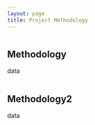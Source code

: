 ```yaml
---
layout: page
title: Project Methodology
---
```

<div class="column"; width: 50%; > 
 <h2> Methodology </h2>
 <p> data </p>
 </div>
 <div class="column"; width: 50%; > 
 <h2> Methodology2 </h2>
 <p> data </p>
 </div>
 
